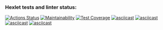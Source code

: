 ### Hexlet tests and linter status:
[![Actions Status](https://github.com/sushilyaz/java-project-71/actions/workflows/hexlet-check.yml/badge.svg)](https://github.com/sushilyaz/java-project-71/actions)
[![Maintainability](https://api.codeclimate.com/v1/badges/aaeaebeaf57d478f8b6b/maintainability)](https://codeclimate.com/github/sushilyaz/java-project-71/maintainability)
[![Test Coverage](https://api.codeclimate.com/v1/badges/aaeaebeaf57d478f8b6b/test_coverage)](https://codeclimate.com/github/sushilyaz/java-project-71/test_coverage)
[![asciicast](https://asciinema.org/a/No6dYiDHRxmYKoR4tKxHMVW1n.svg)](https://asciinema.org/a/No6dYiDHRxmYKoR4tKxHMVW1n)
[![asciicast](https://asciinema.org/a/wOBXC0xB5JOzmAhzRDBHh1Rzt.svg)](https://asciinema.org/a/wOBXC0xB5JOzmAhzRDBHh1Rzt)
[![asciicast](https://asciinema.org/a/v6MDNndJUOrXcTBZBDi8US4UT.svg)](https://asciinema.org/a/v6MDNndJUOrXcTBZBDi8US4UT)
[![asciicast](https://asciinema.org/a/EN0S6IueR3tMIYDYsqkajxF1Z.svg)](https://asciinema.org/a/EN0S6IueR3tMIYDYsqkajxF1Z)
